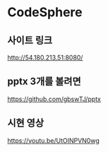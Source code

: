 # CodeSphere

## 사이트 링크
http://54.180.213.51:8080/


## pptx 3개를 볼려면
https://github.com/gbswTJ/pptx

## 시현 영상
https://youtu.be/UtOINPVN0wg
